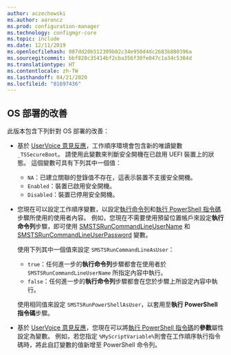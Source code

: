 ```yaml
---
author: aczechowski
ms.author: aaroncz
ms.prod: configuration-manager
ms.technology: configmgr-core
ms.topic: include
ms.date: 12/11/2019
ms.openlocfilehash: 087dd20b512309b02c34e950d4dc2683b880396a
ms.sourcegitcommit: bbf820c35414bf2cba356f30fe047c1a34c5384d
ms.translationtype: HT
ms.contentlocale: zh-TW
ms.lasthandoff: 04/21/2020
ms.locfileid: "81697436"
---
```

## <a name="improvements-to-os-deployment"></a><a name="bkmk_osd"></a> OS 部署的改善

此版本包含下列針對 OS 部署的改善：

- 基於 [UserVoice 意見反應](https://configurationmanager.uservoice.com/forums/300492-ideas/suggestions/19416577-create-an-osd-variable-for-secure-boot-smstssec)，工作順序環境會包含新的唯讀變數 `_TSSecureBoot`。<!--5842295--> 請使用此變數來判斷安全開機在已啟用 UEFI 裝置上的狀態。 這個變數可具有下列其中一個值：

  - `NA`：已建立關聯的登錄值不存在，這表示裝置不支援安全開機。
  - `Enabled`：裝置已啟用安全開機。
  - `Disabled`：裝置已停用安全開機。

- 您現在可以設定工作順序變數，以設定[執行命令列](../../../../../osd/understand/task-sequence-steps.md#BKMK_RunCommandLine)和[執行 PowerShell 指令碼](../../../../../osd/understand/task-sequence-steps.md#BKMK_RunPowerShellScript)步驟所使用的使用者內容。<!-- 5573175 --> 例如，您現在不需要使用預留位置帳戶來設定**執行命令列**步驟，即可使用 [SMSTSRunCommandLineUserName](../../../../../osd/understand/task-sequence-variables.md#SMSTSRunCommandLineUserName) 和 [SMSTSRunCommandLineUserPassword](../../../../../osd/understand/task-sequence-variables.md#SMSTSRunCommandLineUserPassword) 變數。

  使用下列其中一個值來設定 `SMSTSRunCommandLineAsUser`：

  - `true`：任何進一步的**執行命令列**步驟都會在使用者於 `SMSTSRunCommandLineUserName` 所指定內容中執行。
  - `false`：任何進一步的**執行命令列**步驟都會在您於步驟上所設定內容中執行。

  使用相同值來設定 `SMSTSRunPowerShellAsUser`，以套用至**執行 PowerShell 指令碼**步驟。

- 基於 [UserVoice 意見反應](https://configurationmanager.uservoice.com/forums/300492-ideas/suggestions/38377201-pass-a-task-sequence-variable-to-powershell-script)，您現在可以將[執行 PowerShell 指令碼](../../../../../osd/understand/task-sequence-steps.md#BKMK_RunPowerShellScript)的**參數**屬性設定為變數。<!-- 5690481 --> 例如，若您指定 `%MyScriptVariable%`則會在工作順序執行指令碼時，將此自訂變數的值新增至 PowerShell 命令列。
